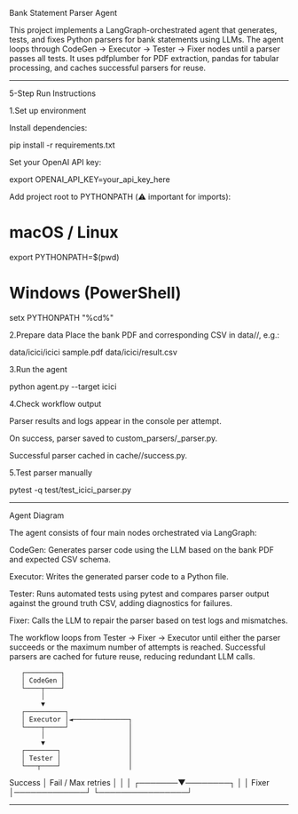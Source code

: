 Bank Statement Parser Agent

This project implements a LangGraph-orchestrated agent that generates, tests, and fixes Python parsers for bank statements using LLMs. The agent loops through CodeGen → Executor → Tester → Fixer nodes until a parser passes all tests. It uses pdfplumber for PDF extraction, pandas for tabular processing, and caches successful parsers for reuse.
__________________________________________________________________________________

5-Step Run Instructions

1.Set up environment

Install dependencies:

pip install -r requirements.txt


Set your OpenAI API key:

export OPENAI_API_KEY=your_api_key_here


Add project root to PYTHONPATH (⚠️ important for imports):

# macOS / Linux
export PYTHONPATH=$(pwd)
# Windows (PowerShell)
setx PYTHONPATH "%cd%"


2.Prepare data
Place the bank PDF and corresponding CSV in data/<bank>/, e.g.:

data/icici/icici sample.pdf
data/icici/result.csv


3.Run the agent

python agent.py --target icici


4.Check workflow output

Parser results and logs appear in the console per attempt.

On success, parser saved to custom_parsers/<bank>_parser.py.

Successful parser cached in cache/<bank>/success.py.

5.Test parser manually

pytest -q test/test_icici_parser.py

________________________________________________________________________________

Agent Diagram

The agent consists of four main nodes orchestrated via LangGraph:

CodeGen: Generates parser code using the LLM based on the bank PDF and expected CSV schema.

Executor: Writes the generated parser code to a Python file.

Tester: Runs automated tests using pytest and compares parser output against the ground truth CSV, adding diagnostics for failures.

Fixer: Calls the LLM to repair the parser based on test logs and mismatches.

The workflow loops from Tester → Fixer → Executor until either the parser succeeds or the maximum number of attempts is reached. Successful parsers are cached for future reuse, reducing redundant LLM calls.

       ┌─────────┐
       │ CodeGen │
       └────┬────┘
            │
            ▼
       ┌──────────┐
       │ Executor │◄──────────────┐
       └────┬─────┘               │
            │                     │
            ▼                     │
       ┌────────┐                 │
       │ Tester │                 │
       └───┬────┘                 │
   Success │ Fail / Max retries   │
           │                      │
   ┌───────▼────────┐             │
   │     Fixer      │─────────────┘
   └────────────────┘


-------------------------------------------------------------------------------------------